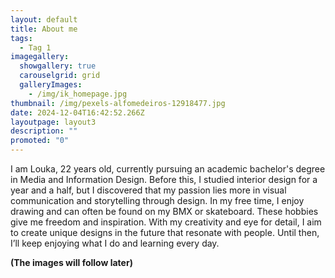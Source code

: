 ```yaml
---
layout: default
title: About me
tags:
  - Tag 1
imagegallery:
  showgallery: true
  carouselgrid: grid
  galleryImages:
    - /img/ik_homepage.jpg
thumbnail: /img/pexels-alfomedeiros-12918477.jpg
date: 2024-12-04T16:42:52.266Z
layoutpage: layout3
description: ""
promoted: "0"
---
```

I am Louka, 22 years old, currently pursuing an academic bachelor's degree in Media and Information Design. Before this, I studied interior design for a year and a half, but I discovered that my passion lies more in visual communication and storytelling through design. In my free time, I enjoy drawing and can often be found on my BMX or skateboard. These hobbies give me freedom and inspiration. With my creativity and eye for detail, I aim to create unique designs in the future that resonate with people. Until then, I’ll keep enjoying what I do and learning every day.

**(The images will follow later)**
